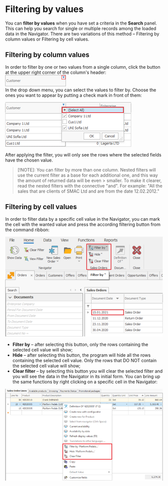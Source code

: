 # Filtering by values

You can <b>filter by values</b> when you have set a criteria in the **Search** panel. This can help you search for single or multiple records among the loaded data in the Navigator. There are two variations of this method – Filtering by column values or Filtering by cell values. 

## Filtering by column values
In order to filter by one or two values from a single column, click the button at the upper right corner of the column's header:  
![Customer](pictures/customer.png)  
In the drop down menu, you can select the values to filter by. Choose the ones you want to appear by putting a check mark in front of them:

![Filtering by column values](pictures/filtering-by-column-values.png)  

After applying the filter, you will only see the rows where the selected fields have the chosen value. 

> [!NOTE]:
> You can filter by more than one column. Nested filters will use the current filter as a base for each additional one, and this way the amount of returned data will be even      > smaller. To make it clearer, read the nested filters with the connective "and". For example: "All the sales that are clients of SMAC Ltd and are from the date 12.02.2012." 

## Filtering by cell values
In order to filter data by a specific cell value in the Navigator, you can mark the cell with the wanted value and press the according filtering button from the command ribbon: 

![Filtering by cell values](pictures/filtering-by-cell-values.png)
 
-	<b>Filter by</b> – after selecting this button, only the rows containing the selected cell value will show; 
-	<b>Hide</b> – after selecting this button, the program will hide all the rows containing the selected cell value. Only the rows that DO NOT contain the selected cell value will show;
-	<b>Clear filter</b> – by selecting this button you will clear the selected filter and you will see the data in the Navigator in its initial form. 
You can bring up the same functions by right clicking on a specific cell in the Navigator:

![Right click filtering](pictures/right-click-filtering.png)
